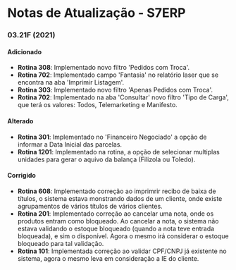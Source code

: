 # Notas de Atualização - S7ERP

### 03.21F (2021)
    
#### Adicionado

* **Rotina 308**: Implementado novo filtro 'Pedidos com Troca'.
* **Rotina 702**: Implementado campo 'Fantasia' no relatório laser que se encontra na aba 'Imprimir Listagem'.
* **Rotina 303**: Implementado novo filtro 'Apenas Pedidos com Troca'.
* **Rotina 702**: Implementado na aba 'Consultar' novo filtro 'Tipo de Carga', que terá os valores: Todos, Telemarketing e Manifesto.

#### Alterado

* **Rotina 301**: Implementado no 'Financeiro Negociado' a opção de informar a Data Inicial das parcelas.
* **Rotina 1201**: Implementado na rotina, a opção de selecionar multiplas unidades para gerar o aquivo da balança (Filizola ou Toledo).

#### Corrigido

* **Rotina 608**: Implementado correção ao imprimrir recibo de baixa de títulos, o sistema estava monstrando dados de um cliente, onde existe agrupamentos de vários títulos de vários clientes. 
* **Rotina 201**: Implementado correção ao cancelar uma nota, onde os produtos entram como bloqueado. Ao cancelar a nota, o sistema não estava validando o estoque bloqueado (quando a nota teve entrada bloqueada), e sim o disponível. Agora o mesmo irá considerar o estoque bloqueado para tal validação.
* **Rotina 101**: Implementada correção ao validar CPF/CNPJ já existente no sistema, agora o mesmo leva em consideração a IE do cliente.
